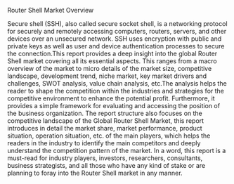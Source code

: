 Router Shell Market Overview


Secure shell (SSH), also called secure socket shell, is a networking protocol for securely and remotely accessing computers, routers, servers, and other devices over an unsecured network. SSH uses encryption with public and private keys as well as user and device authentication processes to secure the connection.This report provides a deep insight into the global Router Shell market covering all its essential aspects. This ranges from a macro overview of the market to micro details of the market size, competitive landscape, development trend, niche market, key market drivers and challenges, SWOT analysis, value chain analysis, etc.The analysis helps the reader to shape the competition within the industries and strategies for the competitive environment to enhance the potential profit. Furthermore, it provides a simple framework for evaluating and accessing the position of the business organization. The report structure also focuses on the competitive landscape of the Global Router Shell Market, this report introduces in detail the market share, market performance, product situation, operation situation, etc. of the main players, which helps the readers in the industry to identify the main competitors and deeply understand the competition pattern of the market. In a word, this report is a must-read for industry players, investors, researchers, consultants, business strategists, and all those who have any kind of stake or are planning to foray into the Router Shell market in any manner.
